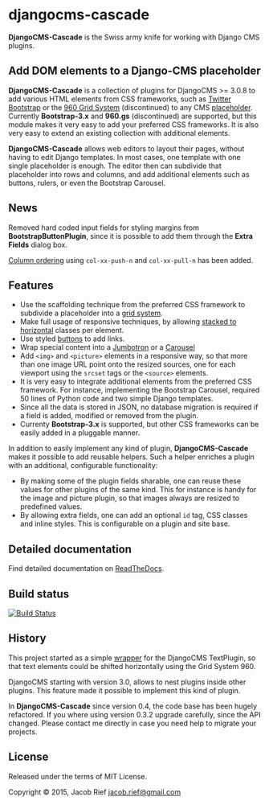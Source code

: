 djangocms-cascade
=================
**DjangoCMS-Cascade** is the Swiss army knife for working with Django CMS plugins.

Add DOM elements to a Django-CMS placeholder
---------------------------------------------
**DjangoCMS-Cascade** is a collection of plugins for DjangoCMS >= 3.0.8 to add various HTML elements
from CSS frameworks, such as [Twitter Bootstrap](http://getbootstrap.com/) or the
[960 Grid System](http://960.gs/) (discontinued) to any CMS
[placeholder](http://docs.django-cms.org/en/develop/getting_started/tutorial.html#creating-templates).
Currently **Bootstrap-3.x** and **960.gs** (discontinued) are supported, but this module makes
it very easy to add your preferred CSS frameworks. It is also very easy to extend an existing
collection with additional elements.

**DjangoCMS-Cascade** allows web editors to layout their pages, without having to edit Django
templates. In most cases, one template with one single placeholder is enough. The editor then
can subdivide that placeholder into rows and columns, and add additional elements such as buttons,
rulers, or even the Bootstrap Carousel.

News
----
Removed hard coded input fields for styling margins from **BootstrapButtonPlugin**, since
it is possible to add them through the **Extra Fields** dialog box.

[Column ordering](http://getbootstrap.com/css/#grid-column-ordering) using ``col-xx-push-n``
and ``col-xx-pull-n`` has been added.

Features
--------
* Use the scaffolding technique from the preferred CSS framework to subdivide a placeholder into a
  [grid system](http://getbootstrap.com/css/#grid).
* Make full usage of responsive techniques, by allowing
  [stacked to horizontal](http://getbootstrap.com/css/#grid-example-basic) classes per element.
* Use styled [buttons](http://getbootstrap.com/css/#buttons) to add links.
* Wrap special content into a [Jumbotron](http://getbootstrap.com/components/#jumbotron) or a
  [Carousel](http://getbootstrap.com/javascript/#carousel) 
* Add ``<img>`` and ``<picture>`` elements in a responsive way, so that more than one image URL
  point onto the resized sources, one for each viewport using the ``srcset`` tags or the ``<source>``
  elements.
* It is very easy to integrate additional elements from the preferred CSS framework. For instance,
  implementing the Bootstrap Carousel, required 50 lines of Python code and two simple Django templates.
* Since all the data is stored in JSON, no database migration is required if a field is added, modified
  or removed from the plugin.
* Currenty **Bootstrap-3.x** is supported, but other CSS frameworks can be easily added in a pluggable manner.

In addition to easily implement any kind of plugin, **DjangoCMS-Cascade** makes it possible to add
reusable helpers. Such a helper enriches a plugin with an additional, configurable functionality:

* By making some of the plugin fields sharable, one can reuse these values for other plugins of the
  same kind. This for instance is handy for the image and picture plugin, so that images always are
  resized to predefined values.
* By allowing extra fields, one can add an optional ``id`` tag, CSS classes and inline styles. This
  is configurable on a plugin and site base.

Detailed documentation
----------------------
Find detailed documentation on [ReadTheDocs](http://djangocms-cascade.readthedocs.org/en/latest/).

Build status
------------
[![Build Status](https://travis-ci.org/jrief/djangocms-cascade.png?branch=master)](https://travis-ci.org/jrief/djangocms-cascade)

History
-------
This project started as a simple [wrapper](https://github.com/jrief/cmsplugin-text-wrapper) for the
DjangoCMS TextPlugin, so that text elements could be shifted horizontally using the Grid System 960. 

DjangoCMS starting with version 3.0, allows to nest plugins inside other plugins. This feature made
it possible to implement this kind of plugin.

In **DjangoCMS-Cascade** since version 0.4, the code base has been hugely refactored. If you where
using version 0.3.2 upgrade carefully, since the API changed. Please contact me directly in case you
need help to migrate your projects.


License
-------

Released under the terms of MIT License.

Copyright &copy; 2015, Jacob Rief <jacob.rief@gmail.com>
